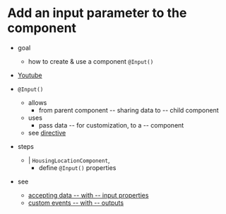 # Add an input parameter to the component

* goal
  * how to create & use a component `@Input()`

* [Youtube](https://www.youtube.com/embed/eM3zi_n7lNs?si=WvRGFSkW_7_zDIFD&amp;start=241)

* `@Input()`
  * allows
    * from parent component -- sharing data to -- child component
  * uses
    * pass data -- for customization, to a -- component 
  * see [directive](/packages/core/src/metadata/directives.md)

* steps
  * | `HousingLocationComponent`,
    * define `@Input()` properties

* see
  * [accepting data -- with -- input properties](../../../../guide/components/inputs)
  * [custom events -- with -- outputs](../../../../guide/components/outputs)
